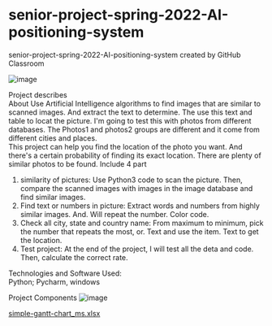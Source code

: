 # senior-project-spring-2022-AI-positioning-system
senior-project-spring-2022-AI-positioning-system created by GitHub Classroom

![image](https://user-images.githubusercontent.com/72994790/155942737-dd6101bf-0149-4948-a8da-c893bec73347.png)

Project describes                                                                                          
About
Use Artificial Intelligence algorithms to find images that are similar to scanned images. And extract the text to determine. The use this text and table to locat the picture. I'm going to test this with photos from different databases. The Photos1 and photos2 groups are different and it come from different cities and places.                  
This project can help you find the location of the photo you want. And there's a certain probability of finding its exact location. There are plenty of similar photos to be found.
Include 4 part
1. similarity of pictures:
Use Python3 code to scan the picture. Then, compare the scanned images with images in the image database and find similar images.
2. Find text or numbers in picture: 
Extract words and numbers from highly similar images. And. Will repeat the number. Color code.
3. Check all city, state and country name:
From maximum to minimum, pick the number that repeats the most, or. Text and use the item. Text to get the location.
4. Test project:
At the end of the project, I will test all the deta and code. Then, calculate the correct rate.


Technologies and Software Used:                        
Python; Pycharm, windows

Project Components
![image](https://user-images.githubusercontent.com/72994790/155926459-9816875a-93bd-442a-a118-edb4be6c404b.png)


[simple-gantt-chart_ms.xlsx](https://github.com/comp195/senior-project-spring-2022-AI-positioning-system/files/8151604/simple-gantt-chart_ms.xlsx)
